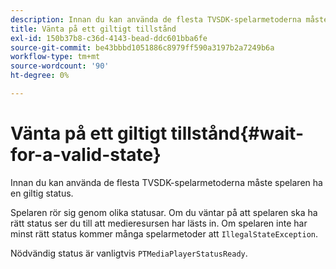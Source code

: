 ```yaml
---
description: Innan du kan använda de flesta TVSDK-spelarmetoderna måste spelaren ha en giltig status.
title: Vänta på ett giltigt tillstånd
exl-id: 150b37b8-c36d-4143-bead-ddc601bba6fe
source-git-commit: be43bbbd1051886c8979ff590a3197b2a7249b6a
workflow-type: tm+mt
source-wordcount: '90'
ht-degree: 0%

---
```


# Vänta på ett giltigt tillstånd{#wait-for-a-valid-state}

Innan du kan använda de flesta TVSDK-spelarmetoderna måste spelaren ha en giltig status.

Spelaren rör sig genom olika statusar. Om du väntar på att spelaren ska ha rätt status ser du till att medieresursen har lästs in. Om spelaren inte har minst rätt status kommer många spelarmetoder att `IllegalStateException`.

Nödvändig status är vanligtvis `PTMediaPlayerStatusReady`.
